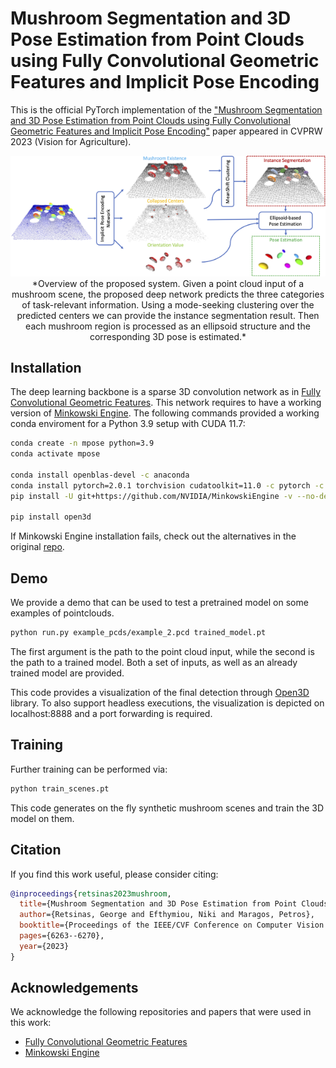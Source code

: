 # Mushroom Segmentation and 3D Pose Estimation from Point Clouds using Fully Convolutional Geometric Features and Implicit Pose Encoding

This is the official PyTorch implementation of the ["Mushroom Segmentation and 3D Pose Estimation from Point Clouds using Fully Convolutional Geometric Features and Implicit Pose Encoding"](https://openaccess.thecvf.com/content/CVPR2023W/AgriVision/papers/Retsinas_Mushroom_Segmentation_and_3D_Pose_Estimation_From_Point_Clouds_Using_CVPRW_2023_paper.pdf) paper appeared in CVPRW 2023 (Vision for Agriculture).

<p align="center"> 
<img src="overview.png">
*Overview of the proposed system. Given a point cloud input of a mushroom scene, the proposed deep network predicts the three categories of task-relevant information. Using a mode-seeking clustering over the predicted centers we can provide the instance segmentation result. Then each mushroom region is processed as an ellipsoid structure and the corresponding 3D pose is estimated.*
</p>


## Installation
The deep learning backbone is a sparse 3D convolution network as in [Fully Convolutional Geometric Features](https://github.com/chrischoy/FCGF).
This network requires to have a working version of [Minkowski Engine](https://github.com/NVIDIA/MinkowskiEngine).
The following commands provided a working conda enviroment for a Python 3.9 setup with CUDA 11.7:

```bash
conda create -n mpose python=3.9
conda activate mpose

conda install openblas-devel -c anaconda
conda install pytorch=2.0.1 torchvision cudatoolkit=11.0 -c pytorch -c conda-forge
pip install -U git+https://github.com/NVIDIA/MinkowskiEngine -v --no-deps --install-option="--blas_include_dirs=${CONDA_PREFIX}/include" --install-option="--blas=openblas"

pip install open3d 
```

If Minkowski Engine installation fails, check out the alternatives in the original [repo](https://github.com/NVIDIA/MinkowskiEngine).


## Demo 
We provide a demo that can be used to test a pretrained model on some examples of pointclouds. 

```bash
python run.py example_pcds/example_2.pcd trained_model.pt
```

The first argument is the path to the point cloud input, while the second is the path to a trained model. Both a set of inputs, as well as an already trained model are provided.

This code provides a visualization of the final detection through [Open3D](https://www.open3d.org) library. To also support headless executions, the visualization is depicted on localhost:8888 and a port forwarding is required. 
## Training

Further training can be performed via:

```bash
python train_scenes.pt
```

This code generates on the fly synthetic mushroom scenes and train the 3D model on them.

## Citation
If you find this work useful, please consider citing:

```bibtex
@inproceedings{retsinas2023mushroom,
  title={Mushroom Segmentation and 3D Pose Estimation from Point Clouds using Fully Convolutional Geometric Features and Implicit Pose Encoding},
  author={Retsinas, George and Efthymiou, Niki and Maragos, Petros},
  booktitle={Proceedings of the IEEE/CVF Conference on Computer Vision and Pattern Recognition},
  pages={6263--6270},
  year={2023}
}
```


## Acknowledgements 
We acknowledge the following repositories and papers that were used in this work:

- [Fully Convolutional Geometric Features](https://github.com/chrischoy/FCGF)
- [Minkowski Engine](https://github.com/NVIDIA/MinkowskiEngine)
